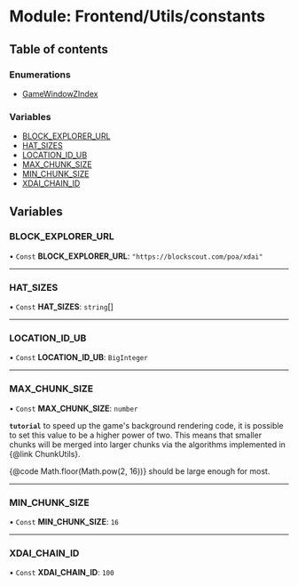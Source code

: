 # Module: Frontend/Utils/constants

## Table of contents

### Enumerations

- [GameWindowZIndex](../enums/Frontend_Utils_constants.GameWindowZIndex.md)

### Variables

- [BLOCK_EXPLORER_URL](Frontend_Utils_constants.md#block_explorer_url)
- [HAT_SIZES](Frontend_Utils_constants.md#hat_sizes)
- [LOCATION_ID_UB](Frontend_Utils_constants.md#location_id_ub)
- [MAX_CHUNK_SIZE](Frontend_Utils_constants.md#max_chunk_size)
- [MIN_CHUNK_SIZE](Frontend_Utils_constants.md#min_chunk_size)
- [XDAI_CHAIN_ID](Frontend_Utils_constants.md#xdai_chain_id)

## Variables

### BLOCK_EXPLORER_URL

• `Const` **BLOCK_EXPLORER_URL**: `"https://blockscout.com/poa/xdai"`

---

### HAT_SIZES

• `Const` **HAT_SIZES**: `string`[]

---

### LOCATION_ID_UB

• `Const` **LOCATION_ID_UB**: `BigInteger`

---

### MAX_CHUNK_SIZE

• `Const` **MAX_CHUNK_SIZE**: `number`

**`tutorial`** to speed up the game's background rendering code, it is possible to set this value to
be a higher power of two. This means that smaller chunks will be merged into larger chunks via
the algorithms implemented in {@link ChunkUtils}.

{@code Math.floor(Math.pow(2, 16))} should be large enough for most.

---

### MIN_CHUNK_SIZE

• `Const` **MIN_CHUNK_SIZE**: `16`

---

### XDAI_CHAIN_ID

• `Const` **XDAI_CHAIN_ID**: `100`
